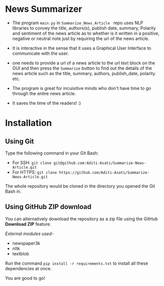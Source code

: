 # News Summarizer
- The program ```main.py``` in ```Summarize_News_Article ``` repo uses NLP libraries to convey the title, authors(s), publish date, summary, Polarity and sentiment of the news article as to whether is it written in a positive, negative or neutral note just by requiring the url of the news article.
- It is interactive in the sense that it uses a Graphical User Interface to communicate with the user.
- one needs to provide a url of a news article to the url text block on the GUI and then press the ```Summarize``` button to find out the details of the news article such as the title, summary, authors, publish_date, polarity etc.

- The program is great for incuisitive minds who don't have time to go through the entire news article.
- It saves the time of the readers! :)
# Installation
## Using Git
Type the following command in your Git Bash:

- For SSH:
```git clone git@github.com:Aditi-Asati/Summarize-News-Article.git```
- For HTTPS: ```git clone https://github.com/Aditi-Asati/Summarize-News-Article.git```

The whole repository would be cloned in the directory you opened the Git Bash in.

## Using GitHub ZIP download
You can alternatively download the repository as a zip file using the GitHub **Download ZIP** feature. 

*External modules used-*
- newspaper3k
- nltk 
- textblob

Run the command ```pip install -r requirements.txt``` to install all these dependencies at once.

You are good to go!